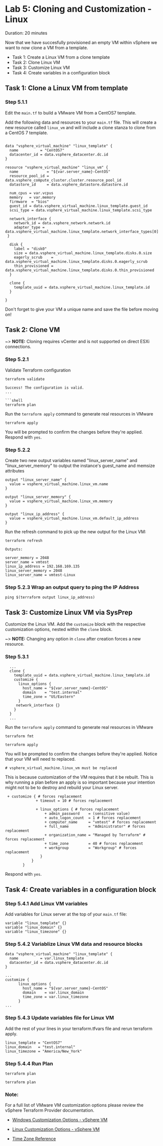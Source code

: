 # Lab 5: Cloning and Customization - Linux

Duration: 20 minutes

Now that we have succesfully provisioned an empty VM within vSphere we want to now clone a VM from a template.

- Task 1: Create a Linux VM from a clone template
- Task 2: Clone Linux VM
- Task 3: Customize Linux VM
- Task 4: Create variables in a configuration block

## Task 1: Clone a Linux VM from template

### Step 5.1.1

Edit the `main.tf` to build a VMware VM from a CentOS7 template.

Add the following data and resources to your `main.tf` file.  This will create a new resource called `linux_vm` and will include a clone stanza to clone from a CentOS 7 template.

```hcl

data "vsphere_virtual_machine" "linux_template" {
  name          = "CentOS7"
  datacenter_id = data.vsphere_datacenter.dc.id
}

resource "vsphere_virtual_machine" "linux_vm" {
  name             = "${var.server_name}-CentOS"
  resource_pool_id = data.vsphere_compute_cluster.cluster.resource_pool_id
  datastore_id     = data.vsphere_datastore.datastore.id

  num_cpus = var.vcpus
  memory   = var.memory
  firmware  = "bios"
  guest_id = data.vsphere_virtual_machine.linux_template.guest_id
  scsi_type = data.vsphere_virtual_machine.linux_template.scsi_type

  network_interface {
    network_id = data.vsphere_network.network.id
    adapter_type = data.vsphere_virtual_machine.linux_template.network_interface_types[0]
 }

  disk {
    label = "disk0"
    size = data.vsphere_virtual_machine.linux_template.disks.0.size
    eagerly_scrub    = data.vsphere_virtual_machine.linux_template.disks.0.eagerly_scrub
    thin_provisioned = data.vsphere_virtual_machine.linux_template.disks.0.thin_provisioned
  }

  clone {
    template_uuid = data.vsphere_virtual_machine.linux_template.id
  }

}
```
Don't forget to give your VM a unique name and save the file before moving on!

## Task 2: Clone VM
~> **NOTE:** Cloning requires vCenter and is not supported on direct ESXi
connections.

### Step 5.2.1

Validate Terraform configuration
```shell
terraform validate
```

```text
Success! The configuration is valid.
...

```shell
terraform plan
```

Run the `terraform apply` command to generate real resources in VMware

```shell
terraform apply
```

You will be prompted to confirm the changes before they're applied. Respond with
`yes`.

### Step 5.2.2

Create two new output variables named "linux_server_name" and "linux_server_memory" to output the instance's guest_name and memsize attributes

```hcl
output "linux_server_name" {
  value = vsphere_virtual_machine.linux_vm.name
}

output "linux_server_memory" {
  value = vsphere_virtual_machine.linux_vm.memory
}

output "linux_ip_address" {
  value = vsphere_virtual_machine.linux_vm.default_ip_address
}
```

Run the refresh command to pick up the new output for the Linux VM:

```shell
terraform refresh
```
```text
Outputs:

server_memory = 2048
server_name = vmtest
linux_ip_address = 192.168.169.135
linux_server_memory = 2048
linux_server_name = vmtest-Linux
```

### Step 5.2.3 Wrap an output query to ping the IP Address

```shell
ping $(terraform output linux_ip_address)
```

## Task 3: Customize Linux VM via SysPrep
Customize the Linux VM.  Add the `customize` block with the respective customization options, nested within the `clone` block.

~> **NOTE:** Changing any option in `clone` after creation forces a new
resource.

### Step 5.3.1

```hcl
  ...
  clone {
    template_uuid = data.vsphere_virtual_machine.linux_template.id
    customize {
      linux_options {
        host_name = "${var.server_name}-CentOS"
        domain    = "test.internal"
        time_zone = "US/Eastern" 
      }
     network_interface {}
    }
  }
  ... 
```
Run the `terraform apply` command to generate real resources in VMware

```shell
terraform fmt
```

```shell
terraform apply
```

You will be prompted to confirm the changes before they're applied. Notice that your VM will need to replaced.

```shell
# vsphere_virtual_machine.linux_vm must be replaced
```
This is because customization of the VM requires that it be rebuilt.  This is why running a plan before an apply is so important because your intention might not to be to destroy and rebuild your Linux server.

```hcl
 + customize { # forces replacement
              + timeout = 10 # forces replacement

              + linux_options { # forces replacement
                  + admin_password    = (sensitive value)
                  + auto_logon_count  = 1 # forces replacement
                  + computer_name     = "vmtest" # forces replacement
                  + full_name         = "Administrator" # forces replacement
                  + organization_name = "Managed by Terraform" # forces replacement
                  + time_zone         = 40 # forces replacement
                  + workgroup         = "Workgroup" # forces replacement
                }
            }
        }
```

Respond with
`yes`.


## Task 4: Create variables in a configuration block

### Step 5.4.1 Add Linux VM variables
Add variables for Linux server at the top of your `main.tf`  file:

```hcl
variable "linux_template" {}
variable "linux_domain" {}
variable "linux_timezone" {}
```

### Step 5.4.2 Variablize Linux VM data and resource blocks
```hcl
data "vsphere_virtual_machine" "linux_template" {
  name          = var.linux_template
  datacenter_id = data.vsphere_datacenter.dc.id
}

...
customize {
      linux_options {
        host_name = "${var.server_name}-CentOS"
        domain    = var.linux_domain
        time_zone = var.linux_timezone
      }
...
```
### Step 5.4.3 Update variables file for Linux VM
Add the rest of your lines in your terraform.tfvars file and rerun terraform apply.

```hcl
linux_template = "CentOS7"
linux_domain   = "test.internal"
linux_timezone = "America/New_York"
```

### Step 5.4.4 Run Plan
```shell
terraform plan
```

```text
terraform plan
```

### Note:
For a full list of VMware VM customization options please review the vSphere Terraform Provider documentation.

* [Windows Customization Options - vSphere VM](https://www.terraform.io/docs/providers/vsphere/r/virtual_machine.html#windows-customization-options)

* [Linux Customization Options - vSphere VM](https://www.terraform.io/docs/providers/vsphere/r/virtual_machine.html#linux-customization-options)

* [Time Zone Reference](https://docs.microsoft.com/en-us/previous-versions/windows/embedded/ms912391(v=winembedded.11)?redirectedfrom=MSDN)